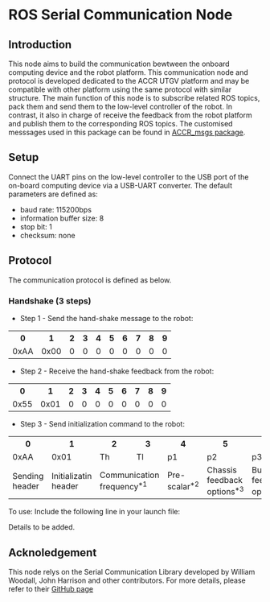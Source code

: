 # ROS Serial Communication Node

## Introduction
This node aims to build the communication bewtween the onboard computing device and the robot platform. This communication node and protocol is developed dedicated to the ACCR UTGV platform and may be compatible with other platform using the same protocol with similar structure. The main function of this node is to subscribe related ROS topics, pack them and send them to the low-level controller of the robot. In contrast, it also in charge of receive the feedback from the robot platform and publish them to the corresponding ROS topics. The customised messsages used in this package can be found in [ACCR_msgs package](https://github.com/Murphy41/HRL-UGV-Research-Project/tree/main/src/system/ACCR_msgs).

## Setup
Connect the UART pins on the low-level controller to the USB port of the on-board computing device via a USB-UART converter. The default parameters are defined as:
- baud rate: 115200bps
- information buffer size: 8 
- stop bit: 1
- checksum: none

## Protocol
The communication protocol is defined as below.

### Handshake (3 steps)
- Step 1 - Send the hand-shake message to the robot:

<table>
  <tr>
    <th>0</th>
    <th>1</th>
    <th>2</th>
    <th>3</th>
    <th>4</th>
    <th>5</th>
    <th>6</th>
    <th>7</th>
    <th>8</th>
    <th>9</th>
  </tr>
  <tr>
    <td>0xAA</td>
    <td>0x00</td>
    <td>0</td>
    <td>0</td>
    <td>0</td>
    <td>0</td>
    <td>0</td>
    <td>0</td>
    <td>0</td>
    <td>0</td>
  </tr>
</table>

- Step 2 - Receive the hand-shake feedback from the robot:

<table>
  <tr>
    <th>0</th>
    <th>1</th>
    <th>2</th>
    <th>3</th>
    <th>4</th>
    <th>5</th>
    <th>6</th>
    <th>7</th>
    <th>8</th>
    <th>9</th>
  </tr>
  <tr>
    <td>0x55</td>
    <td>0x01</td>
    <td>0</td>
    <td>0</td>
    <td>0</td>
    <td>0</td>
    <td>0</td>
    <td>0</td>
    <td>0</td>
    <td>0</td>
  </tr>
</table>

- Step 3 - Send initialization command to the robot:

<table>
  <tr>
    <th>0</th>
    <th>1</th>
    <th>2</th>
    <th>3</th>
    <th>4</th>
    <th>5</th>
    <th>6</th>
    <th>7</th>
    <th>8</th>
    <th>9</th>
  </tr>
  <tr>
    <td>0xAA</td>
    <td>0x01</td>
    <td>Th</td>
    <td>Tl</td>
    <td>p1</td>
    <td>p2</td>
    <td>p3</td>
    <td>p4</td>
    <td>0</td>
    <td>reset</td>
  </tr>
  <tr>
    <td>Sending header</td>
    <td>Initializatin header</td>
    <td colspan="2">Communication frequency<sup>*1</sup></td>
    <td>Pre-scalar<sup>*2</sup></td>
    <td>Chassis feedback options<sup>*3</sup></td>
    <td>Bucket feedback options<sup>*4</sup></td>
    <td>Other options<sup>*5</sup></td>
    <td>N.A.</td>
    <td>Reset options<sup>*6</sup></td>
  </tr>
</table>

[^1]: The frequency differences between chassis info and other info in times.

To use: Include the following line in your launch file:
  <node name="my_serial_node" pkg="my_serial_node" type="my_serial_node" />


Details to be added.

## Acknoledgement
This node relys on the Serial Communication Library developed by William Woodall, John Harrison and other contributors. For more details, please refer to their [GitHub page](https://github.com/wjwwood/serial)
